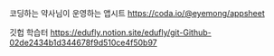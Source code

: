 코딩하는 약사님이 운영하는 앱시트 
https://coda.io/@eyemong/appsheet

깃헙 학습터
https://edufly.notion.site/edufly/git-Github-02de2434b1d344678f9d510ce4f50b97
